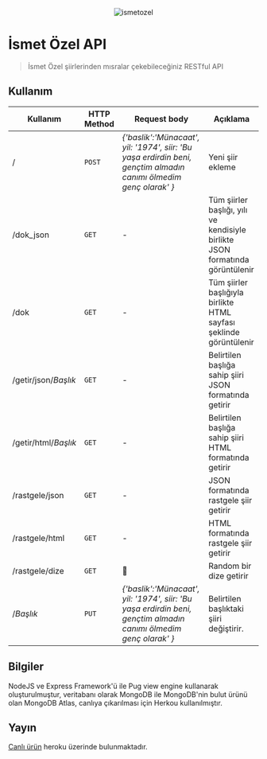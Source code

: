 <p align="center">
  <img src="https://github.com/kerimkaan/ozel/blob/master/public/images/ozelavatar.png?raw=true" alt="ismetozel" title="İsmet Özel">
</p>

# İsmet Özel API

> İsmet Özel şiirlerinden mısralar çekebileceğiniz RESTful API

## Kullanım

| Kullanım | HTTP Method | Request body | Açıklama |
|--------------|-------------|--------------------------------------------------------------------------------------------------------------|-------------------------------------------------------------------------------|
| / | `POST` | *{'baslik':'Münacaat', yil: '1974', siir: 'Bu yaşa erdirdin beni, gençtim almadın canımı ölmedim genç olarak' }* | Yeni şiir ekleme |
| /dok_json | `GET` | - | Tüm şiirler başlığı, yılı ve kendisiyle birlikte JSON formatında görüntülenir |
| /dok | `GET` | - | Tüm şiirler başlığıyla birlikte HTML sayfası şeklinde görüntülenir |
| /getir/json/*Başlık* | `GET` | - | Belirtilen başlığa sahip şiiri JSON formatında getirir |
| /getir/html/*Başlık* | `GET` | - | Belirtilen başlığa sahip şiiri HTML formatında getirir |
| /rastgele/json | `GET` | - | JSON formatında rastgele şiir getirir |
| /rastgele/html | `GET` | - | HTML formatında rastgele şiir getirir |
| /rastgele/dize | `GET` | :construction: | Random bir dize getirir |
| /*Başlık* | `PUT` | *{'baslik':'Münacaat', yil: '1974', siir: 'Bu yaşa erdirdin beni, gençtim almadın canımı ölmedim genç olarak' }* | Belirtilen başlıktaki şiiri değiştirir. |

## Bilgiler

NodeJS ve Express Framework'ü ile Pug view engine kullanarak oluşturulmuştur, veritabanı olarak MongoDB ile MongoDB'nin bulut ürünü olan MongoDB Atlas, canlıya çıkarılması için Herkou kullanılmıştır.

## Yayın

[Canlı ürün](https://ismetozel.herokuapp.com) heroku üzerinde bulunmaktadır.
